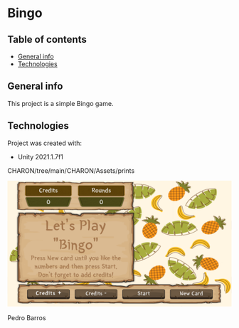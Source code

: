 # Bingo

 ## Table of contents
* [General info](#general-info)
* [Technologies](#technologies)

## General info
This project is a simple Bingo game.
	
## Technologies
Project was created with:
* Unity 2021.1.7f1

CHARON/tree/main/CHARON/Assets/prints

![Gameplay](CHARON/Assets/prints/print.png)


Pedro Barros
